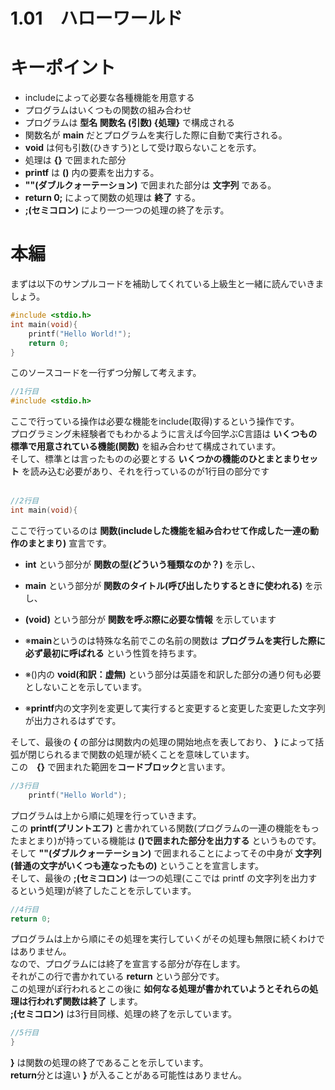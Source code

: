 <br><br>

1.01　ハローワールド
===

# キーポイント
- includeによって必要な各種機能を用意する
- プログラムはいくつもの関数の組み合わせ
- プログラムは **型名 関数名 (引数) {処理}** で構成される
- 関数名が **main** だとプログラムを実行した際に自動で実行される。
- **void** は何も引数(ひきすう)として受け取らないことを示す。
- 処理は **{}** で囲まれた部分
- **printf** は **()** 内の要素を出力する。
- **""(ダブルクォーテーション)** で囲まれた部分は **文字列** である。
- **return 0;** によって関数の処理は **終了** する。
- **;(セミコロン)** により一つ一つの処理の終了を示す。


# 本編
まずは以下のサンプルコードを補助してくれている上級生と一緒に読んでいきましょう。
```c
#include <stdio.h>
int main(void){
    printf("Hello World!");
    return 0;
}
```
このソースコードを一行ずつ分解して考えます。
```c
//1行目
#include <stdio.h>
```
ここで行っている操作は必要な機能をinclude(取得)するという操作です。<br>
プログラミング未経験者でもわかるように言えば今回学ぶC言語は **いくつもの標準で用意されている機能(関数)** を組み合わせて構成されています。<br>
そして、標準とは言ったものの必要とする **いくつかの機能のひとまとまりセット** を読み込む必要があり、それを行っているのが1行目の部分です<br><br>

```c
//2行目
int main(void){
```

ここで行っているのは **関数(includeした機能を組み合わせて作成した一連の動作のまとまり)** 宣言です。<br>
- **int** という部分が **関数の型(どういう種類なのか？)** を示し、<br>
- **main** という部分が **関数のタイトル(呼び出したりするときに使われる)** を示し、<br>
- **(void)** という部分が **関数を呼ぶ際に必要な情報** を示しています<br>

- ※**main**というのは特殊な名前でこの名前の関数は **プログラムを実行した際に必ず最初に呼ばれる** という性質を持ちます。
- ※()内の **void(和訳：虚無)** という部分は英語を和訳した部分の通り何も必要としないことを示しています。
- ※**printf**内の文字列を変更して実行すると変更すると変更した変更した文字列が出力されるはずです。

そして、最後の **{** の部分は関数内の処理の開始地点を表しており、 **}** によって括弧が閉じられるまで関数の処理が続くことを意味しています。<br>
この　**{}** で囲まれた範囲を**コードブロック**と言います。

```C
//3行目
    printf("Hello World");
```

プログラムは上から順に処理を行っていきます。<br>
この **printf(プリントエフ)** と書かれている関数(プログラムの一連の機能をもったまとまり)が持っている機能は **()で囲まれた部分を出力する** というものです。<br>
そして **""(ダブルクォーテーション)** で囲まれることによってその中身が **文字列(普通の文字がいくつも連なったもの)** ということを宣言します。<br>
そして、最後の **;(セミコロン)** は一つの処理(ここでは printf の文字列を出力するという処理)が終了したことを示しています。

```c
//4行目
return 0;
```
プログラムは上から順にその処理を実行していくがその処理も無限に続くわけではありません。<br>
なので、プログラムには終了を宣言する部分が存在します。<br>
それがこの行で書かれている **return** という部分です。<br>
この処理がぽ行われるとこの後に **如何なる処理が書かれていようとそれらの処理は行われず関数は終了** します。<br>
**;(セミコロン)** は3行目同様、処理の終了を示しています。
```c
//5行目
}
```
**}** は関数の処理の終了であることを示しています。<br>
**return**分とは違い **}** が入ることがある可能性はありません。